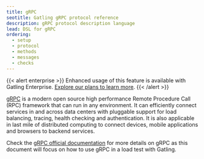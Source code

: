 ```yaml
---
title: gRPC
seotitle: Gatling gRPC protocol reference
description: gRPC protocol description language
lead: DSL for gRPC
ordering:
  - setup
  - protocol
  - methods
  - messages
  - checks
---
```


{{< alert enterprise >}}
Enhanced usage of this feature is available with Gatling Enterprise. [Explore our plans to learn more](https://gatling.io/pricing?utm_source=docs).
{{< /alert >}}

[gRPC](https://grpc.io/) is a modern open source high performance Remote Procedure Call (RPC) framework that can run in
any environment. It can efficiently connect services in and across data centers with pluggable support for load
balancing, tracing, health checking and authentication. It is also applicable in last mile of distributed computing to
connect devices, mobile applications and browsers to backend services.

Check the [gRPC official documentation](https://grpc.io/docs/) for more details on gRPC as this document will focus on
how to use gRPC in a load test with Gatling.
